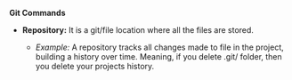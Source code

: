 **Git Commands**
<br>

- **Repository:** It is a git/file location where all the files are stored.

	- _Example:_ A repository tracks all changes made to file in the project, building a history over time. Meaning, if you delete .git/ folder, then you delete your projects history.

